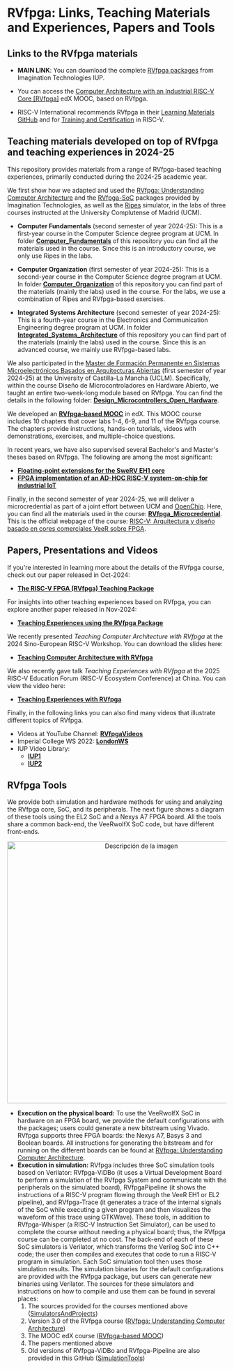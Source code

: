 # RVfpga: Links, Teaching Materials and Experiences, Papers and Tools

## Links to the RVfpga materials

+ **MAIN LINK**: You can download the complete [RVfpga packages](https://university.imgtec.com/teaching-download/) from Imagination Technologies IUP.

+ You can access the [Computer Architecture with an Industrial RISC-V Core [RVfpga]](https://www.edx.org/learn/computer-programming/the-linux-foundation-computer-architecture-with-an-industrial-risc-v-core) edX MOOC, based on RVfpga.

+ RISC-V International recommends RVfpga in their [Learning Materials GitHub](https://github.com/riscv/learn) and for [Training and Certification](https://riscv.org/community/training/) in RISC-V.


## Teaching materials developed on top of RVfpga and teaching experiences in 2024-25
This repository provides materials from a range of RVfpga-based teaching experiences, primarily conducted during the 2024-25 academic year.

We first show how we adapted and used the [RVfpga: Understanding Computer Architecture](https://university.imgtec.com/rvfpga-el2-v3-0-english-downloads-page/) and the [RVfpga-SoC](https://university.imgtec.com/rvfpgasoc-download-page-en/) packages provided by Imagination Technologies, as well as the [Ripes](https://github.com/mortbopet/Ripes) simulator, in the labs of three courses instructed at the University Complutense of Madrid (UCM).

+ **Computer Fundamentals** (second semester of year 2024-25): This is a first-year course in the Computer Science degree program at UCM. In folder **[Computer_Fundamentals](https://github.com/artecs-group/RVfpga-sim-addons/tree/main/Computer_Fundamentals)** of this repository you can find all the materials used in the course. Since this is an introductory course, we only use Ripes in the labs.

+ **Computer Organization** (first semester of year 2024-25): This is a second-year course in the Computer Science degree program at UCM. In folder **[Computer_Organization](https://github.com/artecs-group/RVfpga-sim-addons/tree/main/Computer_Organization)** of this repository you can find part of the materials (mainly the labs) used in the course. For the labs, we use a combination of Ripes and RVfpga-based exercises.

+ **Integrated Systems Architecture** (second semester of year 2024-25): This is a fourth-year course in the Electronics and Communication Engineering degree program at UCM. In folder **[Integrated_Systems_Architecture](https://github.com/artecs-group/RVfpga-sim-addons/tree/main/Integrated_Systems_Architecture)** of this repository you can find part of the materials (mainly the labs) used in the course. Since this is an advanced course, we mainly use RVfpga-based labs.

We also participated in the [Master de Formación Permanente en Sistemas Microelectrónicos Basados en Arquitecturas Abiertas](https://www.uclm.es/estudios/propios/master-formacion-permanente-sistemas-microelectricos-basados-arquitecturas-abiertas) (first semester of year 2024-25) at the University of Castilla-La Mancha (UCLM). Specifically, within the course Diseño de Microcontroladores en Hardware Abierto, we taught an entire two-week-long module based on RVfpga. You can find the details in the following folder: **[Design_Microcontrollers_Open_Hardware](https://github.com/artecs-group/RVfpga-sim-addons/tree/main/Design_Microcontrollers_Open_Hardware)**.

We developed an **[RVfpga-based MOOC](https://www.edx.org/learn/computer-programming/the-linux-foundation-computer-architecture-with-an-industrial-risc-v-core)** in edX. This MOOC course includes 10 chapters that cover labs 1-4, 6-9, and 11 of the RVfpga course. The chapters provide instructions, hands-on tutorials, videos with demonstrations, exercises, and multiple-choice questions.

In recent years, we have also supervised several Bachelor's and Master's theses based on RVfpga. The following are among the most significant:
+ **[Floating-point extensions for the SweRV EH1 core](https://docta.ucm.es/entities/publication/274f1b3a-c564-464d-8066-ef9aa4ae3c10)**
+ **[FPGA implementation of an AD-HOC RISC-V system-on-chip for industrial IoT](https://docta.ucm.es/entities/publication/9298fbe5-cabd-40a0-bec5-0501290c30d1)**

Finally, in the second semester of year 2024-25, we will deliver a microcredential as part of a joint effort between UCM and [OpenChip](https://openchip.com/). Here, you can find all the materials used in the course: **[RVfpga_Microcredential](https://github.com/artecs-group/RVfpga-sim-addons/tree/main/RVfpga_Microcredential)**. This is the official webpage of the course: [RISC-V: Arquitectura y diseño basado en cores comerciales VeeR sobre FPGA](https://riscv.fdi.ucm.es/).



## Papers, Presentations and Videos
If you're interested in learning more about the details of the RVfpga course, check out our paper released in Oct-2024: 

* **[The RISC-V FPGA (RVfpga) Teaching Package](https://www.authorea.com/doi/full/10.36227/techrxiv.172978275.56140460)** 

For insights into other teaching experiences based on RVfpga, you can explore another paper released in Nov-2024: 

* **[Teaching Experiences using the RVfpga Package](http://arxiv.org/abs/2411.14954)**

We recently presented *Teaching Computer Architecture with RVfpga* at the 2024 Sino-European RISC-V Workshop. You can download the slides here:

* **[Teaching Computer Architecture with RVfpga](https://drive.google.com/file/d/1JlivSs5iZqpF1h7p_dbInBxkeEg9aDwf/view?usp=drive_link)**

We also recently gave talk *Teaching Experiences with RVfpga* at the 2025 RISC-V Education Forum (RISC-V Ecosystem Conference) at China. You can view the video here:

* **[Teaching Experiences with RVfpga](https://youtu.be/gUCAdCwOHEc)**

Finally, in the following links you can also find many videos that illustrate different topics of RVfpga.

  - Videos at YouTube Channel: **[RVfpgaVideos](https://www.youtube.com/@RVfpgaVideos)**
  - Imperial College WS 2022: **[LondonWS](https://youtube.com/playlist?list=PLnOXj03cuJjkes1OIMa8SFyn1yKQQY8aD&si=mNLqXXbtPnbuobof)**
  - IUP Video Library:
      - **[IUP1](https://youtube.com/playlist?list=PLnOXj03cuJjnip1WRJrUHNvm-80zSSfUC&si=-NR59bFEMBDF9kjs)**
      - **[IUP2](https://youtube.com/playlist?list=PLnOXj03cuJjn7ecksWZEwCe8LVR-PDgud&si=xdQEoILML6WQMnjC)**


## RVfpga Tools
We provide both simulation and hardware methods for using and analyzing the RVfpga core, SoC, and its peripherals. The next figure shows a diagram of these tools using the EL2 SoC and a Nexys A7 FPGA board. All the tools share a common back-end, the VeeRwolfX SoC code, but have different front-ends.

<div align="center">
  <img src="https://github.com/user-attachments/assets/c59fb53a-1566-4ec3-8f43-b45167d9a2f6" width="600" alt="Descripción de la imagen">
</div>

  * **Execution on the physical board:**  To use the VeeRwolfX SoC in hardware on an FPGA board, we provide the default configurations with the packages; users could generate a new bitstream using Vivado. RVfpga supports three FPGA boards: the
Nexys A7, Basys 3 and Boolean boards. All instructions for generating the bitstream and for running on the different boards can be found at [RVfpga: Understanding Computer Architecture](https://university.imgtec.com/rvfpga-el2-v3-0-english-downloads-page/).
  * **Execution in simulation:** RVfpga includes three SoC simulation tools based on Verilator: RVfpga-ViDBo (it uses a Virtual Development Board to perform a simulation of the RVfpga System and communicate with the peripherals on the simulated board), RVfpgaPipeline (it shows the instructions of a RISC-V program flowing through the VeeR EH1 or EL2 pipeline), and RVfpga-Trace (it generates a trace of the internal signals of the SoC while executing a given program and then visualizes the waveform of this trace using GTKWave). These tools, in addition to RVfpga-Whisper (a RISC-V Instruction Set Simulator), can be used to complete the course without needing a physical board; thus, the RVfpga course can be completed at no cost. The back-end of each of these SoC simulators is Verilator, which transforms the Verilog SoC into C++ code; the user then compiles and executes that code to run a RISC-V program in simulation. Each SoC simulation tool then uses those simulation results. The simulation binaries for the default configurations are provided with the RVfpga package, but users can generate new binaries using Verilator. The sources for these simulators and instructions on how to compile and use them can be found in several places:
    1. The sources provided for the courses mentioned above ([SimulatorsAndProjects](https://drive.google.com/file/d/1hbCSFmjIoGmXq4r5G12_AMUKezHXA6A-/view?usp=sharing))
    2. Version 3.0 of the RVfpga course ([RVfpga: Understanding Computer Architecture](https://university.imgtec.com/rvfpga-el2-v3-0-english-downloads-page/))
    3. The MOOC edX course ([RVfpga-based MOOC](https://www.edx.org/learn/computer-programming/the-linux-foundation-computer-architecture-with-an-industrial-risc-v-core))
    4. The papers mentioned above
    5. Old versions of RVfpga-ViDBo and RVfpga-Pipeline are also provided in this GitHub ([SimulationTools](https://github.com/artecs-group/RVfpga-sim-addons/tree/main/SimulationTools))

